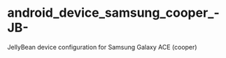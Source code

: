 android_device_samsung_cooper_-JB-
==================================

JellyBean device configuration for Samsung Galaxy ACE (cooper)